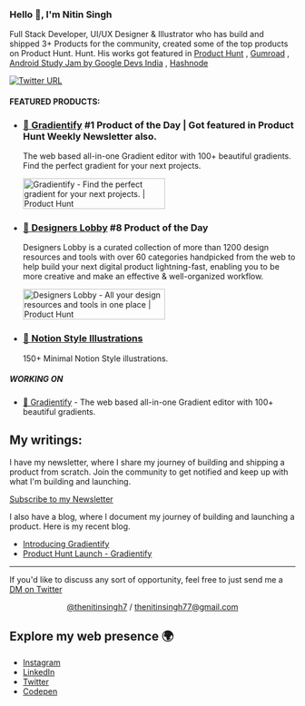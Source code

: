 <h3 align="left">Hello 👋, I'm Nitin Singh</h1>


Full Stack Developer, UI/UX Designer & Illustrator who has build and shipped 3+ Products for the community, created some of the top products on Product Hunt. Hunt. His works got featured in [Product Hunt](https://www.producthunt.com/@nitinsingh) , [Gumroad](https://thedesignernitin.gumroad.com/l/thedesignernitin) , [Android Study Jam by Google Devs India](https://twitter.com/GoogleDevsIN) , [Hashnode](https://hashnode.com/@nitinsingh)

[![Twitter URL](https://img.shields.io/twitter/url/https/twitter.com/thenitinsingh7.svg?style=social&label=Follow%20%40thenitinsingh7)](https://twitter.com/thenitinsingh7)


#### FEATURED PRODUCTS:

- ### [🌈 Gradientify](https://www.gradientify.com/) #1 Product of the Day | Got featured in Product Hunt Weekly Newsletter also.
  The web based all-in-one Gradient editor with 100+ beautiful gradients. Find the perfect gradient for your next projects.

  <a href="https://www.producthunt.com/products/gradientify?utm_source=badge-top-post-badge&utm_medium=badge&utm_souce=badge-gradientify" target="_blank"><img src="https://api.producthunt.com/widgets/embed-image/v1/top-post-badge.svg?post_id=355830&theme=light&period=daily" alt="Gradientify - Find&#0032;the&#0032;perfect&#0032;gradient&#0032;for&#0032;your&#0032;next&#0032;projects&#0046; | Product Hunt" style="width: 250px; height: 54px;" width="250" height="54" /></a>

  
- ### [🎨 Designers Lobby](https://www.designerslobby.com/) #8 Product of the Day
  Designers Lobby is a curated collection of more than 1200 design resources and tools with over 60 categories handpicked from the web to help build your next digital product lightning-fast, enabling you to be more creative and make an effective & well-organized workflow.
 
  <a href="https://www.producthunt.com/posts/designers-lobby?utm_source=badge-featured&utm_medium=badge&utm_souce=badge-designers&#0045;lobby" target="_blank"><img src="https://api.producthunt.com/widgets/embed-image/v1/featured.svg?post_id=351857&theme=light" alt="Designers&#0032;Lobby - All&#0032;your&#0032;design&#0032;resources&#0032;and&#0032;tools&#0032;in&#0032;one&#0032;place | Product Hunt" style="width: 250px; height: 54px;" width="250" height="54" /></a>
  
- ### [🤖 Notion Style Illustrations](https://thedesignernitin.gumroad.com/l/thedesignernitin) 
  150+ Minimal Notion Style illustrations.


##### WORKING ON

- [🌈 Gradientify](https://www.gradientify.com/) - The web based all-in-one Gradient editor with 100+ beautiful gradients.

## My writings:

I have my newsletter, where I share my journey of building and shipping a product from scratch. Join the community to get notified and keep up with what I'm building and launching.

[Subscribe to my Newsletter](https://www.getrevue.co/profile/thenitinsingh7) 

I also have a blog, where I document my journey of building and launching a product. Here is my recent blog.

<!-- BLOG-POST-LIST:START -->
- [Introducing Gradientify](https://thenitinsingh.hashnode.dev/gradientify)
- [Product Hunt Launch - Gradientify](https://thenitinsingh.hashnode.dev/gradientify-product-hunt)
<!-- BLOG-POST-LIST:END -->

---

If you'd like to discuss any sort of opportunity, feel free to just send me a [DM on Twitter](https://twitter.com/thenitinsingh7)

<p align='center'><a href="https://twitter.com/thenitinsingh7">@thenitinsingh7<a> / <a href="mailto:thenitinsingh77@gmail.com">thenitinsingh77@gmail.com<a></p>

## Explore my web presence 🌍

- [Instagram](https://www.instagram.com/thenitinsingh7/)
- [LinkedIn](https://www.linkedin.com/in/singhnitin16/)
- [Twitter](https://twitter.com/thenitinsingh7)
- [Codepen](https://codepen.io/singh_nitin16/)



